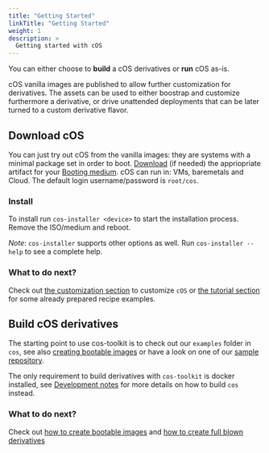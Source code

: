 ```yaml
---
title: "Getting Started"
linkTitle: "Getting Started"
weight: 1
description: >
  Getting started with cOS
---
```


You can either choose to **build** a cOS derivatives or **run** cOS as-is.

cOS vanilla images are published to allow further customization for derivatives. The assets can be used to either boostrap and customize furthermore a derivative, or drive unattended deployments that can be later turned to a custom derivative flavor.

## Download cOS

You can just try out cOS from the vanilla images: they are systems with a minimal package set in order to boot. [Download](../getting-started/download) (if needed) the appriopriate artifact for your [Booting medium](../getting-started/booting). cOS can run in: VMs, baremetals and Cloud. The default login username/password is `root/cos`.

### Install

To install run `cos-installer <device>` to start the installation process. Remove the ISO/medium and reboot.

_Note_: `cos-installer` supports other options as well. Run `cos-installer --help` to see a complete help.

### What to do next?

Check out [the customization section](../customizing) to customize `cOS` or [the tutorial section](../tutorials) for some already prepared recipe examples.

## Build cOS derivatives

The starting point to use cos-toolkit is to check out our `examples` folder in `cos`, see also [creating bootable images](../creating-derivatives/creating_bootable_images) or have a look on one of our [sample repository](https://github.com/rancher-sandbox/cos-toolkit-sample-repo).

The only requirement to build derivatives with `cos-toolkit` is docker installed, see [Development notes](../development) for more details on how to build `cos` instead.

### What to do next?

Check out [how to create bootable images](../creating-derivatives/creating_bootable_images) and [how to create full blown derivatives](../examples/creating_derivatives)
